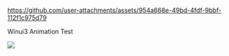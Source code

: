 
https://github.com/user-attachments/assets/954a668e-49bd-4fdf-9bbf-112f1c975d79




Winui3 Animation Test


<img src="[C:\Users\DKsystems\Videos\화면 녹화\test.mp4](https://github.com/user-attachments/assets/493ae316-21ae-4cf9-a400-d15f30c4476f)">










